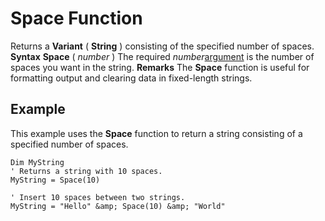 
# Space Function



Returns a  **Variant** ( **String** ) consisting of the specified number of spaces.
 **Syntax**
 **Space** ( _number_ )
The required  _number_[argument](b8bdf64f-5920-1ae9-16d0-b26d09524a30.md) is the number of spaces you want in the string.
 **Remarks**
The  **Space** function is useful for formatting output and clearing data in fixed-length strings.

## Example

This example uses the  **Space** function to return a string consisting of a specified number of spaces.


```
Dim MyString
' Returns a string with 10 spaces.
MyString = Space(10)

' Insert 10 spaces between two strings.
MyString = "Hello" &amp; Space(10) &amp; "World"


```


